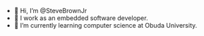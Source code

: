 - 👋 Hi, I’m @SteveBrownJr
- 👀 I work as an embedded software developer.
- 🌱 I’m currently learning computer science at Obuda University.
